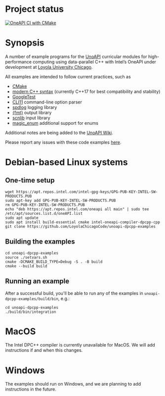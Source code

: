 # Project status

[![OneAPI CI with CMake](https://github.com/LoyolaChicagoCode/unoapi-dpcpp-examples/actions/workflows/oneapi-cmake.yml/badge.svg)](https://github.com/LoyolaChicagoCode/unoapi-dpcpp-examples/actions/workflows/oneapi-cmake.yml)

# Synopsis

A number of example programs for the [UnoAPI](https://unoapi.cs.luc.edu) curricular modules for high-performance computing using data-parallel C++ with Intel’s OneAPI under development at [Loyola University Chicago](https://luc.edu/cs).

All examples are intended to follow current practices, such as

- [CMake](https://cmake.org)
- [modern C++ syntax](http://isocpp.github.io) (currently C++17 for best compatibility and stability)
- [GoogleTest](https://google.github.io/googletest)
- [CLI11](https://github.com/CLIUtils/CLI11) command-line option parser
- [spdlog](https://spdlog.docsforge.com) logging library
- [{fmt}](https://fmt.dev) output library
- [scnlib](https://scnlib.readthedocs.io) input library
- [magic_enum](https://github.com/Neargye/magic_enum) additional support for enums

Additional notes are being added to the [UnoAPI Wiki](https://github.com/LoyolaChicagoBooks/unoapi/wiki).

Please report any issues with these code examples [here](https://github.com/LoyolaChicagoCode/unoapi-dpcpp-examples/issues). 

# Debian-based Linux systems

## One-time setup

```shell
wget https://apt.repos.intel.com/intel-gpg-keys/GPG-PUB-KEY-INTEL-SW-PRODUCTS.PUB
sudo apt-key add GPG-PUB-KEY-INTEL-SW-PRODUCTS.PUB
rm GPG-PUB-KEY-INTEL-SW-PRODUCTS.PUB
echo "deb https://apt.repos.intel.com/oneapi all main" | sudo tee /etc/apt/sources.list.d/oneAPI.list
sudo apt update
sudo apt install build-essential cmake intel-oneapi-compiler-dpcpp-cpp
git clone https://github.com/LoyolaChicagoCode/unoapi-dpcpp-examples
```

## Building the examples

```shell
cd unoapi-dpcpp-examples
source ./setvars.sh
cmake -DCMAKE_BUILD_TYPE=Debug -S . -B build
cmake --build build
```

## Running an example

After a successful build, you'll be able to run any of the examples in `unoapi-dpcpp-examples/build/bin`, e.g.: 

```shell
cd unoapi-dpcpp-examples
./build/bin/integration
```

# MacOS

The Intel DPC++ compiler is currently unavailable for MacOS.
We will add instructions if and when this changes. 

# Windows

The examples should run on Windows, and we are planning to add instructions in the future.
